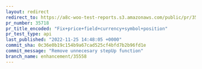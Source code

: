 ```yaml
---
layout: redirect
redirect_to: https://a8c-woo-test-reports.s3.amazonaws.com/public/pr/35718/api/index.html
pr_number: 35718
pr_title_encoded: "Fix+price+field+currency+symbol+position"
pr_test_type: api
last_published: "2022-11-25 14:48:05 +0000"
commit_sha: 0c36e0b19c154b9a67cad525cf4bfd7b2b96fd1e
commit_message: "Remove unnecesary stepUp function"
branch_name: enhancement/35558
---
```

